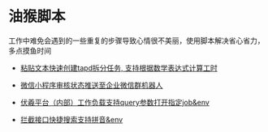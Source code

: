 # 油猴脚本
工作中难免会遇到的一些重复的步骤导致心情很不美丽，使用脚本解决省心省力，多点摸鱼时间


- [粘贴文本快速创建tapd拆分任务, 支持根据数学表达式计算工时](./tapd_quick_text_add_task/README.md)


- [微信小程序审核状态推送至企业微信群机器人](./wechat_mini_publish_state_push/README.md)


- [伏羲平台（内部）工作负载支持query参数打开指定job&env](./fuxi_url_query/README.md)



- [拦截接口快捷搜索支持拼音&env](./quick-search-by-interpected-api//README.md)

